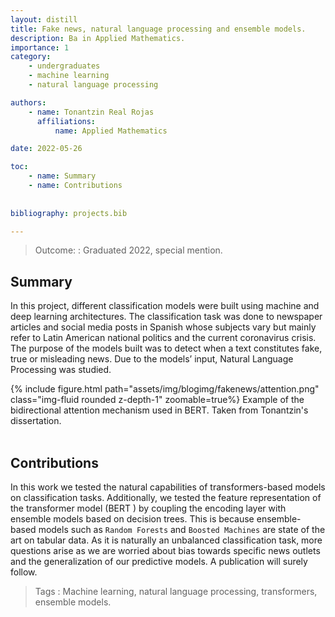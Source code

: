 ```yaml
---
layout: distill
title: Fake news, natural language processing and ensemble models.
description: Ba in Applied Mathematics.
importance: 1
category: 
    - undergraduates
    - machine learning
    - natural language processing

authors: 
    - name: Tonantzin Real Rojas
      affiliations: 
          name: Applied Mathematics

date: 2022-05-26

toc: 
    - name: Summary
    - name: Contributions
    
    
bibliography: projects.bib 

---
```


> Outcome:
: Graduated 2022, special mention. 

## Summary

In this project, different classification models were built using
machine and deep learning architectures. The classification task was
done to newspaper articles and social media posts in Spanish whose
subjects vary but mainly refer to Latin American national politics and
the current coronavirus crisis. The purpose of the models built was
to detect when a text constitutes fake, true or misleading news. Due
to the models’ input, Natural Language Processing was studied.

<div class="row mt-3">
    <div class="col-sm-1 mt-3 mt-md-0">
    </div>
    <div class="col-sm-10 mt-3 mt-md-0">
        {% include figure.html path="assets/img/blogimg/fakenews/attention.png" class="img-fluid rounded z-depth-1" zoomable=true%}
        Example of the bidirectional attention mechanism used in BERT. Taken from Tonantzin's dissertation.
    </div>
    <div class="col-sm-1 mt-3 mt-md-0">
    </div>
</div>

<br>

## Contributions

In this work we tested the natural capabilities of transformers-based
models on classification tasks. Additionally, we tested the feature
representation of the transformer model (BERT <d-cite
key="Vaswani2017"></d-cite>) by coupling the encoding layer with
ensemble models based on decision trees. This is because
ensemble-based models such as `Random Forests` and `Boosted Machines`
are state of the art on tabular data. As it is naturally an unbalanced
classification task, more questions arise as we are worried about bias
towards specific news outlets and the generalization of our predictive 
models. <d-footnote>A publication will surely
follow.</d-footnote>

> Tags
:   Machine learning, natural language processing, transformers,
    ensemble models.
